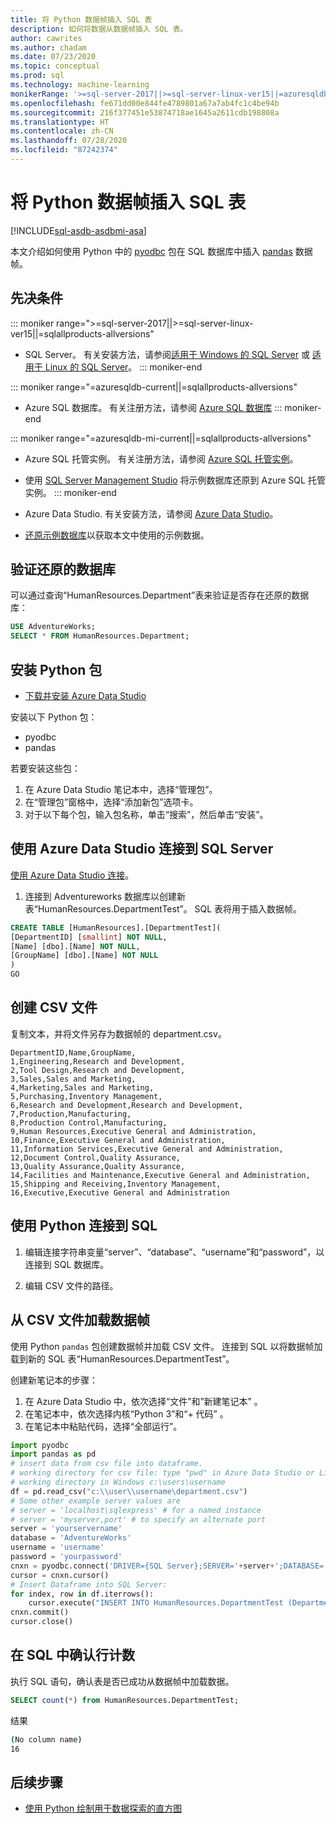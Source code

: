 ```yaml
---
title: 将 Python 数据帧插入 SQL 表
description: 如何将数据从数据帧插入 SQL 表。
author: cawrites
ms.author: chadam
ms.date: 07/23/2020
ms.topic: conceptual
ms.prod: sql
ms.technology: machine-learning
monikerRange: '>=sql-server-2017||>=sql-server-linux-ver15||=azuresqldb-mi-current||=azuresqldb-current||=sqlallproducts-allversions'
ms.openlocfilehash: fe671dd00e844fe4789801a67a7ab4fc1c4be94b
ms.sourcegitcommit: 216f377451e53874718ae1645a2611cdb198808a
ms.translationtype: HT
ms.contentlocale: zh-CN
ms.lasthandoff: 07/28/2020
ms.locfileid: "87242374"
---
```

# <a name="insert-python-dataframe-into-sql-table"></a>将 Python 数据帧插入 SQL 表
[!INCLUDE[sql-asdb-asdbmi-asa](../../includes/applies-to-version/sql-asdb-asdbmi-asa.md)]

本文介绍如何使用 Python 中的 [pyodbc](../../connect/python/pyodbc/python-sql-driver-pyodbc.md) 包在 SQL 数据库中插入 [pandas](https://pandas.pydata.org/) 数据帧。

## <a name="prerequisites"></a>先决条件

::: moniker range=">=sql-server-2017||>=sql-server-linux-ver15||=sqlallproducts-allversions"
* SQL Server。 有关安装方法，请参阅[适用于 Windows 的 SQL Server](../../database-engine/install-windows/install-sql-server.md) 或 [适用于 Linux 的 SQL Server](../../linux/sql-server-linux-overview.md)。
::: moniker-end

::: moniker range="=azuresqldb-current||=sqlallproducts-allversions"
* Azure SQL 数据库。 有关注册方法，请参阅 [Azure SQL 数据库](https://docs.microsoft.com/azure/sql-database/sql-database-get-started-portal)
::: moniker-end

::: moniker range="=azuresqldb-mi-current||=sqlallproducts-allversions"
* Azure SQL 托管实例。 有关注册方法，请参阅 [Azure SQL 托管实例](https://docs.microsoft.com/azure/azure-sql/managed-instance/instance-create-quickstart)。

* 使用 [SQL Server Management Studio](../../ssms/download-sql-server-management-studio-ssms.md) 将示例数据库还原到 Azure SQL 托管实例。
::: moniker-end

* Azure Data Studio. 有关安装方法，请参阅 [Azure Data Studio](../../azure-data-studio/what-is.md)。

* [还原示例数据库](../../samples/adventureworks-install-configure.md)以获取本文中使用的示例数据。

## <a name="verify-restored-database"></a>验证还原的数据库

可以通过查询“HumanResources.Department”表来验证是否存在还原的数据库：

```sql
USE AdventureWorks;
SELECT * FROM HumanResources.Department;
```

## <a name="install-python-packages"></a>安装 Python 包

* [下载并安装 Azure Data Studio](../../azure-data-studio/download-azure-data-studio.md)

安装以下 Python 包：
  * pyodbc
  * pandas

  若要安装这些包：

  1. 在 Azure Data Studio 笔记本中，选择“管理包”。
  2. 在“管理包”窗格中，选择“添加新包”选项卡。
  3. 对于以下每个包，输入包名称，单击“搜索”，然后单击“安装”。

## <a name="connect-to-sql-server-using-azure-data-studio"></a>使用 Azure Data Studio 连接到 SQL Server

[使用 Azure Data Studio 连接](../../azure-data-studio/quickstart-sql-server.md)。

1. 连接到 Adventureworks 数据库以创建新表“HumanResources.DepartmentTest”。 SQL 表将用于插入数据帧。

```sql
CREATE TABLE [HumanResources].[DepartmentTest](
[DepartmentID] [smallint] NOT NULL,
[Name] [dbo].[Name] NOT NULL,
[GroupName] [dbo].[Name] NOT NULL
)
GO
```

## <a name="create-csv-file"></a>创建 CSV 文件

复制文本，并将文件另存为数据帧的 department.csv。

```text
DepartmentID,Name,GroupName,
1,Engineering,Research and Development,
2,Tool Design,Research and Development,
3,Sales,Sales and Marketing,
4,Marketing,Sales and Marketing,
5,Purchasing,Inventory Management,
6,Research and Development,Research and Development,
7,Production,Manufacturing,
8,Production Control,Manufacturing,
9,Human Resources,Executive General and Administration,
10,Finance,Executive General and Administration,
11,Information Services,Executive General and Administration,
12,Document Control,Quality Assurance,
13,Quality Assurance,Quality Assurance,
14,Facilities and Maintenance,Executive General and Administration,
15,Shipping and Receiving,Inventory Management,
16,Executive,Executive General and Administration
```

## <a name="connect-to-sql-using-python"></a>使用 Python 连接到 SQL

1. 编辑连接字符串变量“server”、“database”、“username”和“password”，以连接到 SQL 数据库。

2. 编辑 CSV 文件的路径。

## <a name="load-dataframe-from-csv-file"></a>从 CSV 文件加载数据帧

使用 Python `pandas` 包创建数据帧并加载 CSV 文件。 连接到 SQL 以将数据帧加载到新的 SQL 表“HumanResources.DepartmentTest”。

创建新笔记本的步骤：

1. 在 Azure Data Studio 中，依次选择“文件”和”新建笔记本” 。
2. 在笔记本中，依次选择内核“Python 3”和“+ 代码” 。
3. 在笔记本中粘贴代码，选择“全部运行”。

 ```Python
import pyodbc
import pandas as pd
# insert data from csv file into dataframe.
# working directory for csv file: type "pwd" in Azure Data Studio or Linux
# working directory in Windows c:\users\username
df = pd.read_csv("c:\\user\\username\department.csv")
# Some other example server values are
# server = 'localhost\sqlexpress' # for a named instance
# server = 'myserver,port' # to specify an alternate port
server = 'yourservername' 
database = 'AdventureWorks' 
username = 'username' 
password = 'yourpassword' 
cnxn = pyodbc.connect('DRIVER={SQL Server};SERVER='+server+';DATABASE='+database+';UID='+username+';PWD='+ password)
cursor = cnxn.cursor()
# Insert Dataframe into SQL Server:
for index, row in df.iterrows():
     cursor.execute("INSERT INTO HumanResources.DepartmentTest (DepartmentID,Name,GroupName) values(?,?,?)", row.DepartmentID, row.Name, row.GroupName)
cnxn.commit()
cursor.close()
```

## <a name="confirm-row-count-in-sql"></a>在 SQL 中确认行计数

执行 SQL 语句，确认表是否已成功从数据帧中加载数据。

```sql
SELECT count(*) from HumanResources.DepartmentTest;
```

结果

```bash
(No column name)
16
```

## <a name="next-steps"></a>后续步骤

+ [使用 Python 绘制用于数据探索的直方图](../data-exploration/python-plot-histogram.md)
